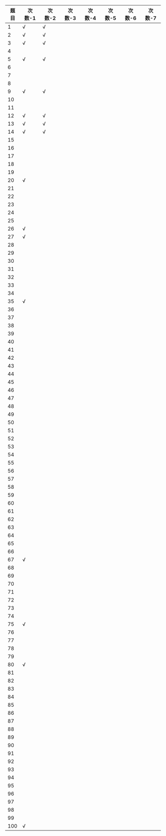 | 题目 | 次数-1 | 次数-2 | 次数-3 | 次数-4 | 次数-5 | 次数-6 | 次数-7 |
| ---- | ------ | ------ | ------ | ------ | ------ | ------ | ------ |
| 1    | √      | √      |        |        |        |        |        |
| 2    | √      | √      |        |        |        |        |        |
| 3    | √      | √      |        |        |        |        |        |
| 4    |        |        |        |        |        |        |        |
| 5    | √      | √      |        |        |        |        |        |
| 6    |        |        |        |        |        |        |        |
| 7    |        |        |        |        |        |        |        |
| 8    |        |        |        |        |        |        |        |
| 9    | √      | √      |        |        |        |        |        |
| 10   |        |        |        |        |        |        |        |
| 11   |        |        |        |        |        |        |        |
| 12   | √      | √      |        |        |        |        |        |
| 13   | √      | √      |        |        |        |        |        |
| 14   | √      | √      |        |        |        |        |        |
| 15   |        |        |        |        |        |        |        |
| 16   |        |        |        |        |        |        |        |
| 17   |        |        |        |        |        |        |        |
| 18   |        |        |        |        |        |        |        |
| 19   |        |        |        |        |        |        |        |
| 20   | √      |        |        |        |        |        |        |
| 21   |        |        |        |        |        |        |        |
| 22   |        |        |        |        |        |        |        |
| 23   |        |        |        |        |        |        |        |
| 24   |        |        |        |        |        |        |        |
| 25   |        |        |        |        |        |        |        |
| 26   | √      |        |        |        |        |        |        |
| 27   | √      |        |        |        |        |        |        |
| 28   |        |        |        |        |        |        |        |
| 29   |        |        |        |        |        |        |        |
| 30   |        |        |        |        |        |        |        |
| 31   |        |        |        |        |        |        |        |
| 32   |        |        |        |        |        |        |        |
| 33   |        |        |        |        |        |        |        |
| 34   |        |        |        |        |        |        |        |
| 35   | √      |        |        |        |        |        |        |
| 36   |        |        |        |        |        |        |        |
| 37   |        |        |        |        |        |        |        |
| 38   |        |        |        |        |        |        |        |
| 39   |        |        |        |        |        |        |        |
| 40   |        |        |        |        |        |        |        |
| 41   |        |        |        |        |        |        |        |
| 42   |        |        |        |        |        |        |        |
| 43   |        |        |        |        |        |        |        |
| 44   |        |        |        |        |        |        |        |
| 45   |        |        |        |        |        |        |        |
| 46   |        |        |        |        |        |        |        |
| 47   |        |        |        |        |        |        |        |
| 48   |        |        |        |        |        |        |        |
| 49   |        |        |        |        |        |        |        |
| 50   |        |        |        |        |        |        |        |
| 51   |        |        |        |        |        |        |        |
| 52   |        |        |        |        |        |        |        |
| 53   |        |        |        |        |        |        |        |
| 54   |        |        |        |        |        |        |        |
| 55   |        |        |        |        |        |        |        |
| 56   |        |        |        |        |        |        |        |
| 57   |        |        |        |        |        |        |        |
| 58   |        |        |        |        |        |        |        |
| 59   |        |        |        |        |        |        |        |
| 60   |        |        |        |        |        |        |        |
| 61   |        |        |        |        |        |        |        |
| 62   |        |        |        |        |        |        |        |
| 63   |        |        |        |        |        |        |        |
| 64   |        |        |        |        |        |        |        |
| 65   |        |        |        |        |        |        |        |
| 66   |        |        |        |        |        |        |        |
| 67   | √      |        |        |        |        |        |        |
| 68   |        |        |        |        |        |        |        |
| 69   |        |        |        |        |        |        |        |
| 70   |        |        |        |        |        |        |        |
| 71   |        |        |        |        |        |        |        |
| 72   |        |        |        |        |        |        |        |
| 73   |        |        |        |        |        |        |        |
| 74   |        |        |        |        |        |        |        |
| 75   | √      |        |        |        |        |        |        |
| 76   |        |        |        |        |        |        |        |
| 77   |        |        |        |        |        |        |        |
| 78   |        |        |        |        |        |        |        |
| 79   |        |        |        |        |        |        |        |
| 80   | √      |        |        |        |        |        |        |
| 81   |        |        |        |        |        |        |        |
| 82   |        |        |        |        |        |        |        |
| 83   |        |        |        |        |        |        |        |
| 84   |        |        |        |        |        |        |        |
| 85   |        |        |        |        |        |        |        |
| 86   |        |        |        |        |        |        |        |
| 87   |        |        |        |        |        |        |        |
| 88   |        |        |        |        |        |        |        |
| 89   |        |        |        |        |        |        |        |
| 90   |        |        |        |        |        |        |        |
| 91   |        |        |        |        |        |        |        |
| 92   |        |        |        |        |        |        |        |
| 93   |        |        |        |        |        |        |        |
| 94   |        |        |        |        |        |        |        |
| 95   |        |        |        |        |        |        |        |
| 96   |        |        |        |        |        |        |        |
| 97   |        |        |        |        |        |        |        |
| 98   |        |        |        |        |        |        |        |
| 99   |        |        |        |        |        |        |        |
| 100  | √      |        |        |        |        |        |        |

